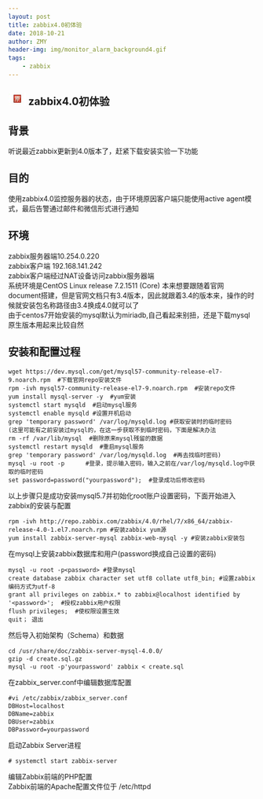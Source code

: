 ```yaml
---
layout: post
title: zabbix4.0初体验
date: 2018-10-21
author: ZMY
header-img: img/monitor_alarm_background4.gif
tags:
    - zabbix
---
```


## <img class="original" src='https://raw.githubusercontent.com/276622709/276622709.github.io/master/img/original.png'> zabbix4.0初体验

## 背景
听说最近zabbix更新到4.0版本了，赶紧下载安装实验一下功能 
## 目的
使用zabbix4.0监控服务器的状态，由于环境原因客户端只能使用active agent模式，最后告警通过邮件和微信形式进行通知  
## 环境  
zabbix服务器端10.254.0.220    
zabbix客户端  192.168.141.242    
zabbix客户端经过NAT设备访问zabbix服务器端    
系统环境是CentOS Linux release 7.2.1511 (Core)
本来想要跟随着官网document搭建，但是官网文档只有3.4版本，因此就跟着3.4的版本来，操作的时候就安装包名称路径由3.4换成4.0就可以了  
由于centos7开始安装的mysql默认为miriadb,自己看起来别扭，还是下载mysql原生版本用起来比较自然  
##  安装和配置过程
``` code 
wget https://dev.mysql.com/get/mysql57-community-release-el7-9.noarch.rpm  #下载官网repo安装文件  
rpm -ivh mysql57-community-release-el7-9.noarch.rpm  #安装repo文件  
yum install mysql-server -y  #yum安装  
systemctl start mysqld  #启动mysql服务  
systemctl enable mysqld #设置开机启动  
grep 'temporary password' /var/log/mysqld.log #获取安装时的临时密码  
(这里可能有之前安装过mysql的，在这一步获取不到临时密码，下面是解决办法  
rm -rf /var/lib/mysql  #删除原来mysql残留的数据  
systemctl restart mysqld  #重启mysql服务  
grep 'temporary password' /var/log/mysqld.log  #再去找临时密码)  
mysql -u root -p      #登录，提示输入密码，输入之前在/var/log/mysqld.log中获取的临时密码 
set password=password("yourpassword");  #登录成功后修改密码
```
以上步骤只是成功安装mysql5.7并初始化root账户设置密码，下面开始进入zabbix的安装与配置  
```code
rpm -ivh http://repo.zabbix.com/zabbix/4.0/rhel/7/x86_64/zabbix-release-4.0-1.el7.noarch.rpm #安装zabbix yum源  
yum install zabbix-server-mysql zabbix-web-mysql -y #安装zabbix安装包
```
在mysql上安装zabbix数据库和用户(password换成自己设置的密码)
```code
mysql -u root -p<password> #登录mysql  
create database zabbix character set utf8 collate utf8_bin; #设置zabbix编码方式为utf-8  
grant all privileges on zabbix.* to zabbix@localhost identified by '<password>';  #授权zabbix用户权限  
flush privileges;  #使权限设置生效
quit； 退出  
```
然后导入初始架构（Schema）和数据  
```code
cd /usr/share/doc/zabbix-server-mysql-4.0.0/
gzip -d create.sql.gz 
mysql -u root -p'yourpassword' zabbix < create.sql 
```
在zabbix_server.conf中编辑数据库配置
```code
#vi /etc/zabbix/zabbix_server.conf
DBHost=localhost
DBName=zabbix
DBUser=zabbix
DBPassword=yourpassword
```
启动Zabbix Server进程
```code
# systemctl start zabbix-server
```
编辑Zabbix前端的PHP配置  
Zabbix前端的Apache配置文件位于 /etc/httpd
